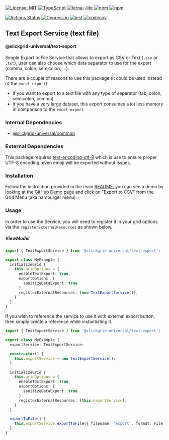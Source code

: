 [![License: MIT](https://img.shields.io/badge/License-MIT-yellow.svg)](https://opensource.org/licenses/MIT)
[![TypeScript](https://img.shields.io/badge/%3C%2F%3E-TypeScript-%230074c1.svg)](http://www.typescriptlang.org/)
[![lerna--lite](https://img.shields.io/badge/maintained%20with-lerna--lite-blueviolet)](https://github.com/ghiscoding/lerna-lite)
[![npm](https://img.shields.io/npm/v/@slickgrid-universal/text-export.svg?color=forest)](https://www.npmjs.com/package/@slickgrid-universal/text-export)
[![npm](https://img.shields.io/npm/dy/@slickgrid-universal/text-export?color=forest)](https://www.npmjs.com/package/@slickgrid-universal/text-export)

[![Actions Status](https://github.com/ghiscoding/slickgrid-universal/workflows/CI%20Build/badge.svg)](https://github.com/ghiscoding/slickgrid-universal/actions)
[![Cypress.io](https://img.shields.io/badge/tested%20with-Cypress-04C38E.svg)](https://www.cypress.io/)
[![jest](https://jestjs.io/img/jest-badge.svg)](https://github.com/facebook/jest)
[![codecov](https://codecov.io/gh/ghiscoding/slickgrid-universal/branch/master/graph/badge.svg)](https://codecov.io/gh/ghiscoding/slickgrid-universal)

## Text Export Service (text file) 
#### @slickgrid-universal/text-export

Simple Export to File Service that allows to export as CSV or Text (`.csv` or `.txt`), user can also choose which data separator to use for the export (comma, colon, semicolon, ...). 

There are a couple of reasons to use this package (it could be used instead of the `excel-export`)
- if you want to export to a text file with any type of separator (tab, colon, semicolon, comma)
- if you have a very large dataset, this export consumes a lot less memory in comparison to the `excel-export`

### Internal Dependencies
- [@slickgrid-universal/common](https://github.com/ghiscoding/slickgrid-universal/tree/master/packages/common)

### External Dependencies
This package requires [text-encoding-utf-8](https://www.npmjs.com/package/text-encoding-utf-8) which is use to ensure proper UTF-8 encoding, even emoji will be exported without issues.

### Installation
Follow the instruction provided in the main [README](https://github.com/ghiscoding/slickgrid-universal#installation), you can see a demo by looking at the [GitHub Demo](https://ghiscoding.github.io/slickgrid-universal) page and click on "Export to CSV" from the Grid Menu (aka hamburger menu).

### Usage
In order to use the Service, you will need to register it in your grid options via the `registerExternalResources` as shown below.

##### ViewModel
```ts
import { TextExportService } from '@slickgrid-universal/text-export';

export class MyExample {
  initializeGrid {
    this.gridOptions = {
      enableTextExport: true,
      exportOptions: {
        sanitizeDataExport: true
      },
      registerExternalResources: [new TextExportService()],
    }
  }
}
```

If you wish to reference the service to use it with external export button, then simply create a reference while instantiating it.
```ts
import { TextExportService } from '@slickgrid-universal/text-export';

export class MyExample {
  exportService: TextExportService;

  constructor() {
    this.exportService = new TextExportService();
  }

  initializeGrid {
    this.gridOptions = {
      enableTextExport: true,
      exportOptions: {
        sanitizeDataExport: true
      },
      registerExternalResources: [this.exportService],
    }
  }

  exportToFile() {
    this.exportService.exportToFile({ filename: 'export', format: FileType.csv });
  }
}
```
